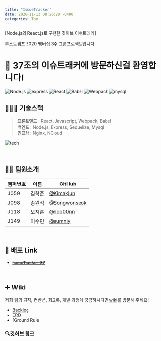 ```yaml
---
title: "IssueTracker"
date: 2020-11-13 08:26:28 -0400
categories: Toy
---
```

[Node.js와 React.js로 구현한 깃허브 이슈트래커]

부스트캠프 2020 멤버십 3주 그룹프로젝트입니다.



# 🙌 37조의 이슈트래커에 방문하신걸 환영합니다!

![Node.js](https://img.shields.io/badge/Node.js-v12.18.2-green?logo=Node.js) 
![express](https://img.shields.io/badge/express-4.16.1-skyblue?logo=Node.js)
![React](https://img.shields.io/badge/react-17.0.1-blue?logo=react) 
![Babel](https://img.shields.io/badge/@babel/core-7.12.3-yellow?logo=babel) 
![Webpack](https://img.shields.io/badge/Webpack-5.2.0-blue?logo=Webpack) 
![mysql](https://img.shields.io/badge/mysql-8.0.21-skyblue?logo=mysql)


## 👨🏻‍💻 기술스택
> **프론트엔드** : React, Javascript, Webpack, Babel  
> **백엔드** : Node.js, Express, Sequelize, Mysql  
> **인프라** : Nginx, NCloud

![tech](https://user-images.githubusercontent.com/52775389/99902532-d2d00f00-2d01-11eb-8c88-3c75e6ba4c7a.png)

<br>

## 💁🏻 팀원소개
| 캠퍼번호 | 이름   | GitHub                                         |
| -------- | ------ | ---------------------------------------------- |
| J059     | 김학준 | [@Kimakjun](https://github.com/Kimakjun)       |
| J098     | 송원석 | [@Songwonseok](https://github.com/Songwonseok) |
| J118     | 오지훈 | [@hoo00nn](https://github.com/hoo00nn)         |
| J149     | 이수민 | [@sumniy](https://github.com/sumniy)           |

<br>

## 🚀 배포 Link
- ~~[IssueTracker-37](http://118.67.132.242/)~~

<br>

## ➕ Wiki
저희 팀의 규칙, 컨벤션, 회고록, 개발 과정이 궁금하시다면 [wiki](https://github.com/boostcamp-2020/IssueTracker-37/wiki)를 방문해 주세요!

- [Backlog](https://docs.google.com/spreadsheets/d/1I4r4KTmzjdYUg7-R_qTWRfR1UDUo5JL6P-VQsew-LsA/edit#gid=0)
- [ERD](https://github.com/boostcamp-2020/IssueTracker-37/wiki/ERD)
- [Ground Rule



### 🔍[깃허브 링크](https://github.com/boostcamp-2020/IssueTracker-37)

